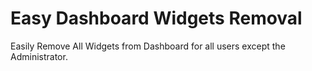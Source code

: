 # Easy Dashboard Widgets Removal

Easily Remove All Widgets from Dashboard for all users except the Administrator.
